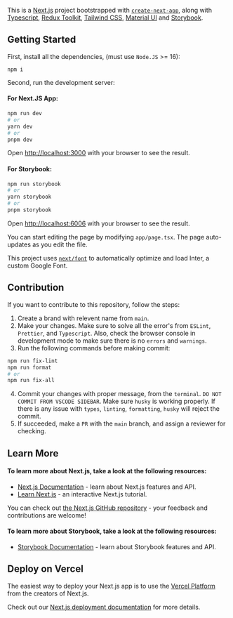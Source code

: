 This is a [Next.js](https://nextjs.org/) project bootstrapped with [`create-next-app`](https://github.com/vercel/next.js/tree/canary/packages/create-next-app), along with [Typescript](https://www.typescriptlang.org/), [Redux Toolkit](https://redux-toolkit.js.org/), [Tailwind CSS](https://tailwindcss.com/), [Material UI](https://mui.com/) and [Storybook](https://storybook.js.org/).

## Getting Started

First, install all the dependencies, (must use `Node.JS` >= 16):

```
npm i
```

Second, run the development server:

#### For Next.JS App:

```bash
npm run dev
# or
yarn dev
# or
pnpm dev
```

Open [http://localhost:3000](http://localhost:3000) with your browser to see the result.

#### For Storybook:

```bash
npm run storybook
# or
yarn storybook
# or
pnpm storybook
```

Open [http://localhost:6006](http://localhost:6006) with your browser to see the result.

You can start editing the page by modifying `app/page.tsx`. The page auto-updates as you edit the file.

This project uses [`next/font`](https://nextjs.org/docs/basic-features/font-optimization) to automatically optimize and load Inter, a custom Google Font.

## Contribution

If you want to contribute to this repository, follow the steps:

1. Create a brand with relevent name from `main`.
2. Make your changes. Make sure to solve all the error's from `ESLint`, `Prettier`, and `Typescript`. Also, check the browser console in development mode to make sure there is no `errors` and `warnings`.
3. Run the following commands before making commit:

```bash
npm run fix-lint
npm run format
# or
npm run fix-all
```

4. Commit your changes with proper message, from the `terminal`. `DO NOT COMMIT FROM VSCODE SIDEBAR`. Make sure `husky` is working properly. If there is any issue with `types`, `linting`, `formatting`, `husky` will reject the commit.
5. If succeeded, make a `PR` with the `main` branch, and assign a reviewer for checking.

## Learn More

#### To learn more about Next.js, take a look at the following resources:

- [Next.js Documentation](https://nextjs.org/docs) - learn about Next.js features and API.
- [Learn Next.js](https://nextjs.org/learn) - an interactive Next.js tutorial.

You can check out [the Next.js GitHub repository](https://github.com/vercel/next.js/) - your feedback and contributions are welcome!

#### To learn more about Storybook, take a look at the following resources:

- [Storybook Documentation](https://storybook.js.org/docs/react/get-started/install/) - learn about Storybook features and API.

## Deploy on Vercel

The easiest way to deploy your Next.js app is to use the [Vercel Platform](https://vercel.com/new?utm_medium=default-template&filter=next.js&utm_source=create-next-app&utm_campaign=create-next-app-readme) from the creators of Next.js.

Check out our [Next.js deployment documentation](https://nextjs.org/docs/deployment) for more details.
